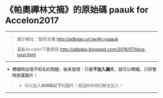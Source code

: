# 《帕奧禪林文摘》的原始碼 paauk for Accelon2017  
---  
> 展示網址：智邦主機 http://adbdao.url.tw/#c=paauk  
  
> 最新Accelon下載資訊 http://adbdao.blogspot.com/2018/07/blog-post.html  
---  
* 轉檔時出現不知名的問題，後來發現：只要**不加入圖片**，就可以轉檔。只好暫時放棄圖片！
>    * 可以加入**60KB以下**的圖片！超過60KB的無法加入！
---  